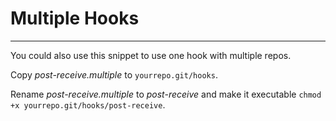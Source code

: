 # Multiple Hooks 

---

You could also use this snippet to use one hook with multiple repos.

Copy *post-receive.multiple* to `yourrepo.git/hooks`.

Rename *post-receive.multiple* to *post-receive* and make it executable `chmod +x yourrepo.git/hooks/post-receive`.

